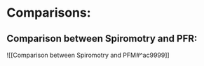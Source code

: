 # Comparisons:
## Comparison between Spiromotry and PFR:
![[Comparison between Spiromotry and PFM#^ac9999]]